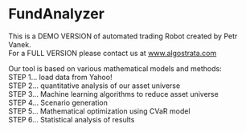 # FundAnalyzer
This is a DEMO VERSION of automated trading Robot created by Petr Vanek.<br/>
For a FULL VERSION please contact us at www.algostrata.com<br/>

Our tool is based on various mathematical models and methods:<br/>
STEP 1... load data from Yahoo! <br/>
STEP 2... quantitative analysis of our asset universe<br/>
STEP 3... Machine learning algorithms to reduce asset universe<br/>
STEP 4... Scenario generation<br/>
STEP 5... Mathematical optimization using CVaR model<br/>
STEP 6... Statistical analysis of results
